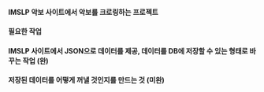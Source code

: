 #### IMSLP 악보 사이트에서 악보를 크로링하는 프로젝트


#### 필요한 작업


#### IMSLP 사이트에서 JSON으로 데이터를 제공, 데이터를 DB에 저장할 수 있는 형태로 바꾸는 작업 (완)

#### 저장된 데이터를 어떻게 꺼낼 것인지를 만드는 것 (미완)
